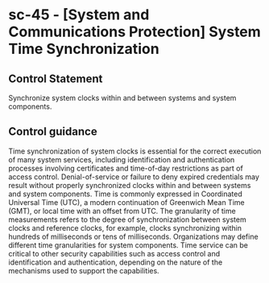 # sc-45 - \[System and Communications Protection\] System Time Synchronization

## Control Statement

Synchronize system clocks within and between systems and system components.

## Control guidance

Time synchronization of system clocks is essential for the correct execution of many system services, including identification and authentication processes involving certificates and time-of-day restrictions as part of access control. Denial-of-service or failure to deny expired credentials may result without properly synchronized clocks within and between systems and system components. Time is commonly expressed in Coordinated Universal Time (UTC), a modern continuation of Greenwich Mean Time (GMT), or local time with an offset from UTC. The granularity of time measurements refers to the degree of synchronization between system clocks and reference clocks, for example, clocks synchronizing within hundreds of milliseconds or tens of milliseconds. Organizations may define different time granularities for system components. Time service can be critical to other security capabilities such as access control and identification and authentication, depending on the nature of the mechanisms used to support the capabilities.
